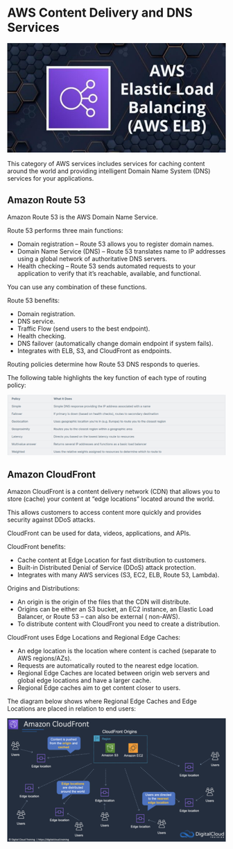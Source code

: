 # AWS Content Delivery and DNS Services

![aws_elastic_load_balancing](../Images/aws_elastic_load_balancing.png)

This category of AWS services includes services for caching content around the world and providing intelligent Domain
Name System (DNS) services for your applications.

## Amazon Route 53

Amazon Route 53 is the AWS Domain Name Service.

Route 53 performs three main functions:

* Domain registration – Route 53 allows you to register domain names.
* Domain Name Service (DNS) – Route 53 translates name to IP addresses using a global network of authoritative DNS
  servers.
* Health checking – Route 53 sends automated requests to your application to verify that it’s reachable, available, and
  functional.

You can use any combination of these functions.

Route 53 benefits:

* Domain registration.
* DNS service.
* Traffic Flow (send users to the best endpoint).
* Health checking.
* DNS failover (automatically change domain endpoint if system fails).
* Integrates with ELB, S3, and CloudFront as endpoints.

Routing policies determine how Route 53 DNS responds to queries.

The following table highlights the key function of each type of routing policy:

![aws_type_routing_policy](../Images/aws_type_routing_policy.png)

## Amazon CloudFront

Amazon CloudFront is a content delivery network (CDN) that allows you to store (cache) your content at “edge locations”
located around the world.

This allows customers to access content more quickly and provides security against DDoS attacks.

CloudFront can be used for data, videos, applications, and APIs.

CloudFront benefits:

* Cache content at Edge Location for fast distribution to customers.
* Built-in Distributed Denial of Service (DDoS) attack protection.
* Integrates with many AWS services (S3, EC2, ELB, Route 53, Lambda).

Origins and Distributions:

* An origin is the origin of the files that the CDN will distribute.
* Origins can be either an S3 bucket, an EC2 instance, an Elastic Load Balancer, or Route 53 – can also be external (
  non-AWS).
* To distribute content with CloudFront you need to create a distribution.

CloudFront uses Edge Locations and Regional Edge Caches:

* An edge location is the location where content is cached (separate to AWS regions/AZs).
* Requests are automatically routed to the nearest edge location.
* Regional Edge Caches are located between origin web servers and global edge locations and have a larger cache.
* Regional Edge caches aim to get content closer to users.

The diagram below shows where Regional Edge Caches and Edge Locations are placed in relation to end users:

![aws-cloudfront-edge-cache](../Images/aws-cloudfront-edge-cache.png)
